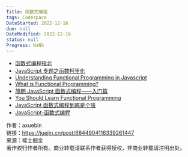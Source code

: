 ```yaml
---
Title: 函数式编程
tags: Codespace
DateStarted: 2022-12-16
due: null
DateModified: 2022-12-16
status: null
Progress: NaN%
---
```


- [函数式编程指北](https://link.juejin.cn?target=https%3A%2F%2Fllh911001.gitbooks.io%2Fmostly-adequate-guide-chinese%2Fcontent%2F "https://llh911001.gitbooks.io/mostly-adequate-guide-chinese/content/")
- [JavaScript 专题之函数柯里化](https://link.juejin.cn?target=https%3A%2F%2Fgithub.com%2Fmqyqingfeng%2FBlog%2Fissues%2F42 "https://github.com/mqyqingfeng/Blog/issues/42")
- [Understanding Functional Programming in Javascript](https://link.juejin.cn?target=https%3A%2F%2Flevelup.gitconnected.com%2Funderstanding-functional-programming-in-javascript-a-complete-guide-e85ed13b42c8 "https://levelup.gitconnected.com/understanding-functional-programming-in-javascript-a-complete-guide-e85ed13b42c8")
- [What is Functional Programming?](https://link.juejin.cn?target=https%3A%2F%2Fmedium.com%2Fjavascript-scene%2Fmaster-the-javascript-interview-what-is-functional-programming-7f218c68b3a0 "https://medium.com/javascript-scene/master-the-javascript-interview-what-is-functional-programming-7f218c68b3a0")
- [简明 JavaScript 函数式编程——入门篇](https://juejin.cn/post/6844903936378273799 "https://juejin.cn/post/6844903936378273799")
- [You Should Learn Functional Programming](https://link.juejin.cn?target=https%3A%2F%2Fdev.to%2Fallanmacgregor%2Fyou-should-learn-functional-programming-in-2018-4nff "https://dev.to/allanmacgregor/you-should-learn-functional-programming-in-2018-4nff")
- [JavaScript 函数式编程到底是个啥](https://link.juejin.cn?target=https%3A%2F%2Fsegmentfault.com%2Fa%2F1190000009864459 "https://segmentfault.com/a/1190000009864459")
- [JavaScript-函数式编程](https://link.juejin.cn?target=https%3A%2F%2Fgithub.com%2Fecmadao%2FCoding-Guide%2Fblob%2Fmaster%2FNotes%2FJavaScript%2FJavaScript%25E5%2587%25BD%25E6%2595%25B0%25E5%25BC%258F%25E7%25BC%2596%25E7%25A8%258B.md "https://github.com/ecmadao/Coding-Guide/blob/master/Notes/JavaScript/JavaScript%E5%87%BD%E6%95%B0%E5%BC%8F%E7%BC%96%E7%A8%8B.md")

作者：axuebin  
链接：https://juejin.cn/post/6844904116339261447  
来源：稀土掘金  
著作权归作者所有。商业转载请联系作者获得授权，非商业转载请注明出处。
